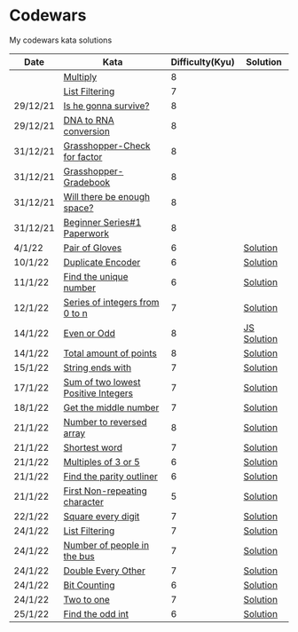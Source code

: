 # Codewars
My codewars kata solutions


|Date   |Kata   |Difficulty(**Kyu**)   |Solution |
|---|---|---|---|
|   |[Multiply](https://www.codewars.com/kata/50654ddff44f800200000004)   |8   |
|   |[List Filtering](https://www.codewars.com/kata/53dbd5315a3c69eed20002dd)   |7   |
|29/12/21   |[Is he gonna survive?](https://www.codewars.com/kata/59ca8246d751df55cc00014c/train/python)|8   |
|29/12/21   |[DNA to RNA conversion](https://www.codewars.com/kata/5556282156230d0e5e000089/train/python)   |8   |
|31/12/21   |[Grasshopper-Check for factor](https://www.codewars.com/kata/55cbc3586671f6aa070000fb/train/python)   |8   |   
|31/12/21   |[Grasshopper-Gradebook](https://www.codewars.com/kata/55cbd4ba903825f7970000f5)   |8   |
|31/12/21|[Will there be enough space?](https://www.codewars.com/kata/5875b200d520904a04000003/train/python)|8|
|31/12/21|[Beginner Series#1 Paperwork](https://www.codewars.com/kata/55f9b48403f6b87a7c0000bd/train/python)|8|
|4/1/22|[Pair of Gloves](https://www.codewars.com/kata/58235a167a8cb37e1a0000db)|6|[Solution](https://github.com/DummyKen/Codewars/blob/main/6kyu/Pair%20of%20gloves.py)|
10/1/22|[Duplicate Encoder](https://www.codewars.com/kata/54b42f9314d9229fd6000d9c/python)|6|[Solution](https://github.com/DummyKen/Codewars/blob/main/6kyu/duplicateEncoder.py)
11/1/22|[Find the unique number](https://www.codewars.com/kata/585d7d5adb20cf33cb000235/train/python)|6|[Solution](https://github.com/DummyKen/Codewars/blob/main/6kyu/uniquenumber.py)
12/1/22|[Series of integers from 0 to n](https://www.codewars.com/kata/5841f4fb673ea2a2ae000111/train/python)|7|[Solution](https://github.com/DummyKen/Codewars/blob/main/7kyu/seriesOfIntegers.py)
14/1/22|[Even or Odd](https://www.codewars.com/kata/53da3dbb4a5168369a0000fe/train/javascript)|8|[JS Solution](https://github.com/DummyKen/Codewars/blob/main/8kyu/evenodd.js)
|14/1/22|[Total amount of points](https://www.codewars.com/kata/5bb904724c47249b10000131)   |8   |[Solution](https://github.com/DummyKen/Codewars/blob/main/8kyu/totalpoints.py)
15/1/22|[String ends with](https://www.codewars.com/kata/51f2d1cafc9c0f745c00037d/python)|7|[Solution](https://github.com/DummyKen/Codewars/blob/main/7kyu/stringendswith.py)
17/1/22|[Sum of two lowest Positive Integers](https://www.codewars.com/kata/558fc85d8fd1938afb000014/python)|7|[Solution](https://github.com/DummyKen/Codewars/blob/main/7kyu/sumof2positiveints.py)
18/1/22|[Get the middle number](https://www.codewars.com/kata/56747fd5cb988479af000028/train/python)|7|[Solution](https://github.com/DummyKen/Codewars/blob/main/7kyu/middlenumber.py)
21/1/22|[Number to reversed array](https://www.codewars.com/kata/5583090cbe83f4fd8c000051/)|8|[Solution](https://github.com/DummyKen/Codewars/blob/main/8kyu/number_reversed_array.py)
21/1/22|[Shortest word](https://www.codewars.com/kata/57cebe1dc6fdc20c57000ac9)|7|[Solution](https://github.com/DummyKen/Codewars/blob/main/7kyu/shortest_word.py)
21/1/22|[Multiples of 3 or 5](https://www.codewars.com/kata/514b92a657cdc65150000006/solutions/python)|6|[Solution](https://github.com/DummyKen/Codewars/blob/main/6kyu/multiples_3or5.py)
21/1/22|[Find the parity outliner](https://www.codewars.com/kata/5526fc09a1bbd946250002dc/solutions/python)|6|[Solution](https://github.com/DummyKen/Codewars/blob/main/6kyu/parity_outliner.py)
21/1/22|[First Non-repeating character](https://www.codewars.com/kata/52bc74d4ac05d0945d00054e/python)|5|[Solution](https://github.com/DummyKen/Codewars/blob/main/5kyu/first_nonrepeating.py)
22/1/22|[Square every digit](https://www.codewars.com/kata/546e2562b03326a88e000020/solutions/python)|7|[Solution](https://github.com/DummyKen/Codewars/blob/main/7kyu/square_every_digit.py)
24/1/22|[List Filtering](https://www.codewars.com/kata/53dbd5315a3c69eed20002dd/)|7|[Solution](https://github.com/DummyKen/Codewars/blob/main/7kyu/list_filtering.py)
24/1/22|[Number of people in the bus](https://www.codewars.com/kata/5648b12ce68d9daa6b000099/train/python)|7|[Solution](https://github.com/DummyKen/Codewars/blob/main/7kyu/people_on_bus.py)
24/1/22|[Double Every Other](https://www.codewars.com/kata/5809c661f15835266900010a/train/python)|7|[Solution](https://github.com/DummyKen/Codewars/blob/main/7kyu/double_every_other.py)
24/1/22|[Bit Counting](https://www.codewars.com/kata/526571aae218b8ee490006f4/train/python)|6|[Solution](https://github.com/DummyKen/Codewars/blob/main/6kyu/bit_counting.py)
24/1/22|[Two to one](https://www.codewars.com/kata/5656b6906de340bd1b0000ac/train/python)|7|[Solution](https://github.com/DummyKen/Codewars/blob/main/7kyu/two_to_one.py)
25/1/22|[Find the odd int](https://www.codewars.com/kata/54da5a58ea159efa38000836/train/python)|6|[Solution](https://github.com/DummyKen/Codewars/blob/main/6kyu/odd_int.py)
